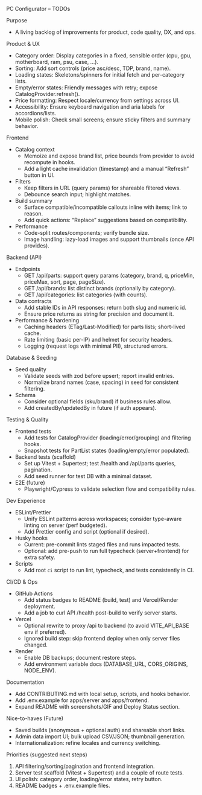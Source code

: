 PC Configurator – TODOs

Purpose
- A living backlog of improvements for product, code quality, DX, and ops.

Product & UX
- Category order: Display categories in a fixed, sensible order (cpu, gpu, motherboard, ram, psu, case, ...).
- Sorting: Add sort controls (price asc/desc, TDP, brand, name).
- Loading states: Skeletons/spinners for initial fetch and per-category lists.
- Empty/error states: Friendly messages with retry; expose CatalogProvider.refresh().
- Price formatting: Respect locale/currency from settings across UI.
- Accessibility: Ensure keyboard navigation and aria labels for accordions/lists.
- Mobile polish: Check small screens; ensure sticky filters and summary behavior.

Frontend
- Catalog context
  - Memoize and expose brand list, price bounds from provider to avoid recompute in hooks.
  - Add a light cache invalidation (timestamp) and a manual “Refresh” button in UI.
- Filters
  - Keep filters in URL (query params) for shareable filtered views.
  - Debounce search input; highlight matches.
- Build summary
  - Surface compatible/incompatible callouts inline with items; link to reason.
  - Add quick actions: “Replace” suggestions based on compatibility.
- Performance
  - Code-split routes/components; verify bundle size.
  - Image handling: lazy-load images and support thumbnails (once API provides).

Backend (API)
- Endpoints
  - GET /api/parts: support query params (category, brand, q, priceMin, priceMax, sort, page, pageSize).
  - GET /api/brands: list distinct brands (optionally by category).
  - GET /api/categories: list categories (with counts).
- Data contracts
  - Add stable IDs in API responses: return both slug and numeric id.
  - Ensure price returns as string for precision and document it.
- Performance & hardening
  - Caching headers (ETag/Last-Modified) for parts lists; short-lived cache.
  - Rate limiting (basic per-IP) and helmet for security headers.
  - Logging (request logs with minimal PII), structured errors.

Database & Seeding
- Seed quality
  - Validate seeds with zod before upsert; report invalid entries.
  - Normalize brand names (case, spacing) in seed for consistent filtering.
- Schema
  - Consider optional fields (sku/brand) if business rules allow.
  - Add createdBy/updatedBy in future (if auth appears).

Testing & Quality
- Frontend tests
  - Add tests for CatalogProvider (loading/error/grouping) and filtering hooks.
  - Snapshot tests for PartList states (loading/empty/error populated).
- Backend tests (scaffold)
  - Set up Vitest + Supertest; test /health and /api/parts queries, pagination.
  - Add seed runner for test DB with a minimal dataset.
- E2E (future)
  - Playwright/Cypress to validate selection flow and compatibility rules.

Dev Experience
- ESLint/Prettier
  - Unify ESLint patterns across workspaces; consider type-aware linting on server (perf budgeted).
  - Add Prettier config and script (optional if desired).
- Husky hooks
  - Current: pre-commit lints staged files and runs impacted tests.
  - Optional: add pre-push to run full typecheck (server+frontend) for extra safety.
- Scripts
  - Add root `ci` script to run lint, typecheck, and tests consistently in CI.

CI/CD & Ops
- GitHub Actions
  - Add status badges to README (build, test) and Vercel/Render deployment.
  - Add a job to curl API /health post-build to verify server starts.
- Vercel
  - Optional rewrite to proxy /api to backend (to avoid VITE_API_BASE env if preferred).
  - Ignored build step: skip frontend deploy when only server files changed.
- Render
  - Enable DB backups; document restore steps.
  - Add environment variable docs (DATABASE_URL, CORS_ORIGINS, NODE_ENV).

Documentation
- Add CONTRIBUTING.md with local setup, scripts, and hooks behavior.
- Add .env.example for apps/server and apps/frontend.
- Expand README with screenshots/GIF and Deploy Status section.

Nice-to-haves (Future)
- Saved builds (anonymous + optional auth) and shareable short links.
- Admin data import UI; bulk upload CSV/JSON; thumbnail generation.
- Internationalization: refine locales and currency switching.

Priorities (suggested next steps)
1) API filtering/sorting/pagination and frontend integration.
2) Server test scaffold (Vitest + Supertest) and a couple of route tests.
3) UI polish: category order, loading/error states, retry button.
4) README badges + .env.example files.

